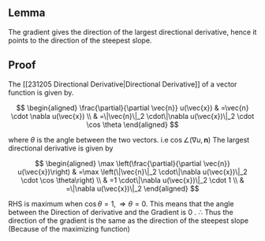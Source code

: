    
## Lemma
The gradient gives the direction of the largest directional derivative, hence it points to the direction of the steepest slope.

## Proof
The [[231205 Directional Derivative|Directional Derivative]] of a vector function is given by. 

$$
\begin{aligned}
\frac{\partial}{\partial \vec{n}} u(\vec{x}) & =\vec{n} \cdot \nabla u(\vec{x}) \\
& =\|\vec{n}\|_2 \cdot\|\nabla u(\vec{x})\|_2 \cdot \cos \theta
\end{aligned}
$$

where $\theta$ is the angle between the two vectors. i.e $\cos \angle(\nabla u, \mathbf{n})$
The largest directional derivative is given by

$$
\begin{aligned}
\max \left(\frac{\partial}{\partial \vec{n}} u(\vec{x})\right) & =\max \left(\|\vec{n}\|_2 \cdot\|\nabla u(\vec{x})\|_2 \cdot \cos \theta\right) \\
& =1 \cdot\|\nabla u(\vec{x})\|_2 \cdot 1 \\
& =\|\nabla u(\vec{x})\|_2
\end{aligned}
$$


RHS is maximum when $\cos \theta=1, \Rightarrow \theta=0$. This means that the angle between the Direction of derivative and the Gradient is 0 .
$\therefore$ Thus the direction of the gradient is the same as the direction of the steepest slope (Because of the maximizing function)





